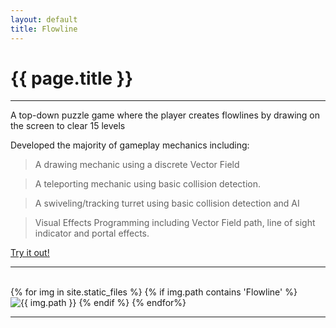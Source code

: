 ```yaml
---
layout: default
title: Flowline
---
```

# {{ page.title }}

---

A top-down puzzle game where the player creates flowlines by drawing on the screen to clear 15 levels

Developed the majority of gameplay mechanics including:

> A drawing mechanic using a discrete Vector Field

> A teleporting mechanic using basic collision detection.

> A swiveling/tracking turret using basic collision detection and AI

> Visual Effects Programming including Vector Field path, line of sight indicator and portal effects.

[Try it out!](http://games.digipen.edu/games/flowline)

---

<html>
    <div class="grid-img">
        {% for img in site.static_files %}
            {% if img.path contains 'Flowline' %}
                <img class="img-gallery" src="{{ img.path }}" alt="{{ img.path }}">
            {% endif %}
        {% endfor%}
    </div>
</html>

---
